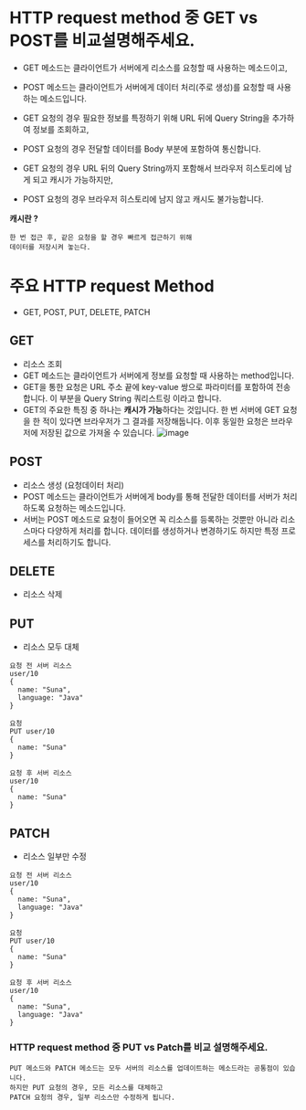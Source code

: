 # HTTP request method 중 GET vs POST를 비교설명해주세요.
- GET 메소드는 클라이언트가 서버에게 리소스를 요청할 때 사용하는 메소드이고,
- POST 메소드는 클라이언트가 서버에게 데이터 처리(주로 생성)를 요청할 때 사용하는 메소드입니다.

- GET 요청의 경우 필요한 정보를 특정하기 위해 URL 뒤에 Query String을 추가하여 정보를 조회하고,
- POST 요청의 경우 전달할 데이터를 Body 부분에 포함하여 통신합니다.

- GET 요청의 경우 URL 뒤의 Query String까지 포함해서 브라우저 히스토리에 남게 되고 캐시가 가능하지만,
- POST 요청의 경우 브라우저 히스토리에 남지 않고 캐시도 불가능합니다.


**캐시란 ?**
```
한 번 접근 후, 같은 요청을 할 경우 빠르게 접근하기 위해
데이터를 저장시켜 놓는다.
```


# 주요 HTTP request Method
- GET, POST, PUT, DELETE, PATCH


## GET
- 리소스 조회
- GET 메소드는 클라이언트가 서버에게 정보를 요청할 때 사용하는 method입니다.
- GET을 통한 요청은 URL 주소 끝에 key-value 쌍으로 파라미터를 포함하여 전송합니다. 이 부분을 Query String 쿼리스트링 이라고 합니다.
- GET의 주요한 특징 중 하나는 **캐시가 가능**하다는 것입니다.
  한 번 서버에 GET 요청을 한 적이 있다면 브라우저가 그 결과를 저장해둡니다. 이후 동일한 요청은 브라우저에 저장된 값으로 가져올 수 있습니다.
![image](https://github.com/acrnm148/CS_STUDY/assets/67724306/9ef8a408-96f3-4348-a8dd-32dd9d5726fb)


## POST
- 리소스 생성 (요청데이터 처리)
- POST 메소드는 클라이언트가 서버에게 body를 통해 전달한 데이터를 서버가 처리하도록 요청하는 메소드입니다.
- 서버는 POST 메소드로 요청이 들어오면 꼭 리소스를 등록하는 것뿐만 아니라 리소스마다 다양하게 처리를 합니다.
  데이터를 생성하거나 변경하기도 하지만 특정 프로세스를 처리하기도 합니다.

## DELETE
- 리소스 삭제

## PUT
- 리소스 모두 대체
```
요청 전 서버 리소스
user/10
{
  name: "Suna",
  language: "Java"
}

요청
PUT user/10
{
  name: "Suna"
}

요청 후 서버 리소스
user/10
{
  name: "Suna"
}

```

## PATCH
- 리소스 일부만 수정
```
요청 전 서버 리소스
user/10
{
  name: "Suna",
  language: "Java"
}

요청
PUT user/10
{
  name: "Suna"
}

요청 후 서버 리소스
user/10
{
  name: "Suna",
  language: "Java"
}

```


### HTTP request method 중 PUT vs Patch를 비교 설명해주세요.
```
PUT 메소드와 PATCH 메소드는 모두 서버의 리소스를 업데이트하는 메소드라는 공통점이 있습니다.
하지만 PUT 요청의 경우, 모든 리소스를 대체하고
PATCH 요청의 경우, 일부 리소스만 수정하게 됩니다.
```


